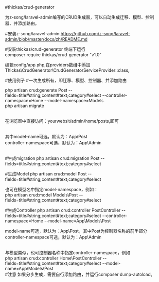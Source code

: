#thickas/crud-generator

为z-song/laravel-admin编写的CRUD生成器，可以自动生成迁移、模型、控制器、并添加路由。

#安装z-song/laravel-admin
   https://github.com/z-song/laravel-admin/blob/master/docs/zh/README.md

#安装thickas/crud-generator
终端下运行 <br>
composer require thickas/crud-generator "v1.0" <br>

编辑config/app.php,在providers数组中添加 <br>
 Thickas\CrudGenerator\CrudGeneratorServiceProvider::class,

#使用例子
#一次生成所有，即迁移、模型、控制器、并添加路由

php artisan crud:generate Post --fields=title#string;content#text;category#select --controller-namespace=Home  --model-namespace=Models<br>
php artisan migrate<br><br>

在浏览器中直接访问：yourwebsit/admin/home/posts,即可<br><br>

其中model-name可选，默认为：App\Post<br>
controller-namespace可选，默认为：App\Admin<br><br>

#生成migration
php artisan crud:migration Post --fields=title#string;content#text;category#select

#生成Model
php artisan crud:model Post --fields=title#string;content#text;category#select 

也可在模型名中指定model-namespace，例如：<br>
php artisan crud:model Models\Post --fields=title#string;content#text;category#select<br>

#生成Controller
php artisan crud:controller PostController --fields=title#string;content#text;category#select --controller-namespace=Home  --model-name=App\Models\Post<br>

model-name可选，默认为：App\Post，其中Post为控制器名称的前半部分<br>
controller-namespace可选，默认为：App\Admin<br><br>

与模型类似，也可控制器名称中指定controller-namespace，例如<br>
php artisan crud:controller Home\PostController --fields=title#string;content#text;category#select --model-name=App\Models\Post<br>
#注意
如果分步生成，需要自行添加路由，并运行composer dump-autoload。
